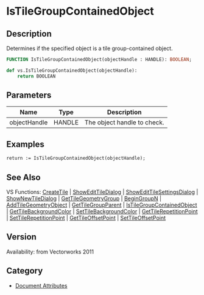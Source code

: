 # IsTileGroupContainedObject

## Description
Determines if the specified object is a tile group-contained object.

```pascal
FUNCTION IsTileGroupContainedObject(objectHandle : HANDLE): BOOLEAN;
```

```python
def vs.IsTileGroupContainedObject(objectHandle):
    return BOOLEAN
```

## Parameters
|Name|Type|Description|
|---|---|---|
|objectHandle|HANDLE|The object handle to check.|

## Examples
```pascal
return := IsTileGroupContainedObject(objectHandle);
```

## See Also
VS Functions:
[CreateTile](CreateTile.md) 
| [ShowEditTileDialog](ShowEditTileDialog.md) 
| [ShowEditTileSettingsDialog](ShowEditTileSettingsDialog.md) 
| [ShowNewTileDialog](ShowNewTileDialog.md) 
| [GetTileGeometryGroup](GetTileGeometryGroup.md) 
| [BeginGroupN](BeginGroupN.md) 
| [AddTileGeometryObject](AddTileGeometryObject.md) 
| [GetTileGroupParent](GetTileGroupParent.md) 
| [IsTileGroupContainedObject](IsTileGroupContainedObject.md) 
| [GetTileBackgroundColor](GetTileBackgroundColor.md) 
| [SetTileBackgroundColor](SetTileBackgroundColor.md) 
| [GetTileRepetitionPoint](GetTileRepetitionPoint.md) 
| [SetTileRepetitionPoint](SetTileRepetitionPoint.md) 
| [GetTileOffsetPoint](GetTileOffsetPoint.md) 
| [SetTileOffsetPoint](SetTileOffsetPoint.md)

## Version
Availability: from Vectorworks 2011

## Category
* [Document Attributes](../Categories/Document%20Attributes.md)
